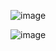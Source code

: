 ![image](https://github.com/user-attachments/assets/1c6c0ebb-c7f6-45cf-90e3-5e06cef4d2fe)

![image](https://github.com/user-attachments/assets/02c6253e-1d95-4e0e-bd9c-9ce554647ed8)
